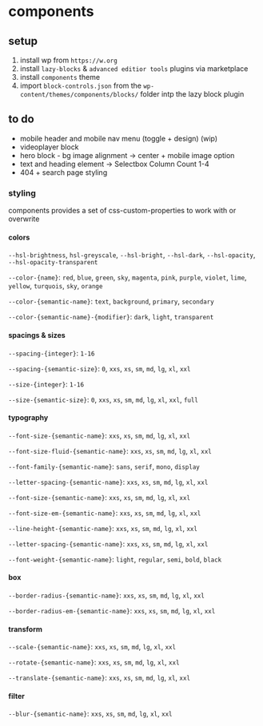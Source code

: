 # components

## setup
1. install wp from `https://w.org`
2. install `lazy-blocks` & `advanced editior tools` plugins via marketplace
3. install `components` theme
4. import `block-controls.json` from the `wp-content/themes/components/blocks/` folder intp the lazy block plugin

## to do
- mobile header and mobile nav menu (toggle + design) (wip)
- videoplayer block
- hero block - bg image alignment -> center +  mobile image option
- text and heading element -> Selectbox Column Count 1-4
- 404 + search page styling

### styling

components provides a set of css-custom-properties to work with or overwrite

#### colors 

`--hsl-brightness`, `hsl-greyscale`, `--hsl-bright`, `--hsl-dark`, `--hsl-opacity`, `--hsl-opacity-transparent`

`--color-{name}`: `red`, `blue`, `green`, `sky`, `magenta`, `pink`, `purple`, `violet`, `lime`, `yellow`, `turquois`, `sky`, `orange`

`--color-{semantic-name}`: `text`, `background`, `primary`, `secondary`

`--color-{semantic-name}-{modifier}`: `dark`, `light`, `transparent`

#### spacings & sizes

`--spacing-{integer}`: `1-16`

`--spacing-{semantic-size}`: `0`, `xxs`, `xs`, `sm`, `md`, `lg`, `xl`, `xxl`

`--size-{integer}`: `1-16`

`--size-{semantic-size}`: `0`, `xxs`, `xs`, `sm`, `md`, `lg`, `xl`, `xxl`, `full`

#### typography

`--font-size-{semantic-name}`: `xxs`, `xs`, `sm`, `md`, `lg`, `xl`, `xxl`

`--font-size-fluid-{semantic-name}`: `xxs`, `xs`, `sm`, `md`, `lg`, `xl`, `xxl`

`--font-family-{semantic-name}`: `sans`, `serif`, `mono`, `display`

`--letter-spacing-{semantic-name}`: `xxs`, `xs`, `sm`, `md`, `lg`, `xl`, `xxl`

`--font-size-{semantic-name}`: `xxs`, `xs`, `sm`, `md`, `lg`, `xl`, `xxl`

`--font-size-em-{semantic-name}`: `xxs`, `xs`, `sm`, `md`, `lg`, `xl`, `xxl`

`--line-height-{semantic-name}`: `xxs`, `xs`, `sm`, `md`, `lg`, `xl`, `xxl`

`--letter-spacing-{semantic-name}`: `xxs`, `xs`, `sm`, `md`, `lg`, `xl`, `xxl`

`--font-weight-{semantic-name}`: `light`, `regular`, `semi`, `bold`, `black`

#### box

`--border-radius-{semantic-name}`: `xxs`, `xs`, `sm`, `md`, `lg`, `xl`, `xxl`

`--border-radius-em-{semantic-name}`: `xxs`, `xs`, `sm`, `md`, `lg`, `xl`, `xxl`

#### transform

`--scale-{semantic-name}`: `xxs`, `xs`, `sm`, `md`, `lg`, `xl`, `xxl`

`--rotate-{semantic-name}`: `xxs`, `xs`, `sm`, `md`, `lg`, `xl`, `xxl`

`--translate-{semantic-name}`: `xxs`, `xs`, `sm`, `md`, `lg`, `xl`, `xxl`

#### filter

`--blur-{semantic-name}`: `xxs`, `xs`, `sm`, `md`, `lg`, `xl`, `xxl`
